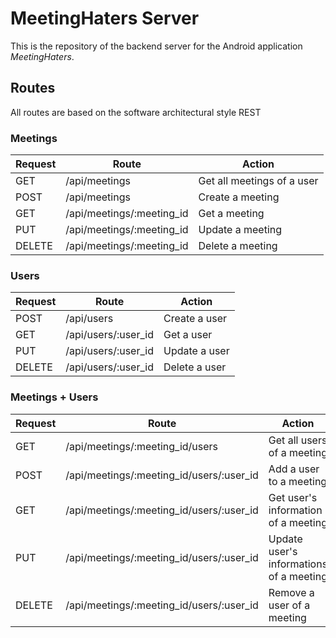 # MeetingHaters Server

This is the repository of the backend server for the Android application *MeetingHaters*.

## Routes

All routes are based on the software architectural style REST

### Meetings

Request | Route                        | Action
--------|------------------------------|---------------------------
GET     | /api/meetings                | Get all meetings of a user
POST	| /api/meetings                | Create a meeting
GET	| /api/meetings/:meeting_id    | Get a meeting
PUT	| /api/meetings/:meeting_id    | Update a meeting
DELETE	| /api/meetings/:meeting_id    | Delete a meeting

### Users

Request | Route                        | Action
--------|------------------------------|---------------------------
POST	| /api/users        | Create a user
GET	| /api/users/:user_id          | Get a user
PUT     | /api/users/:user_id          | Update a user
DELETE  | /api/users/:user_id          | Delete a user

### Meetings + Users

Request | Route                                     | Action
--------|-------------------------------------------|---------------------------
GET	| /api/meetings/:meeting_id/users           | Get all users of a meeting
POST 	| /api/meetings/:meeting_id/users/:user_id  | Add a user to a meeting
GET	| /api/meetings/:meeting_id/users/:user_id  | Get user's information of a meeting
PUT 	| /api/meetings/:meeting_id/users/:user_id  | Update user's informations of a meeting
DELETE 	| /api/meetings/:meeting_id/users/:user_id  | Remove a user of a meeting
